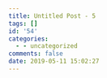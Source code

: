 ```yaml
---
title: Untitled Post - 5
tags: []
id: '54'
categories:
  - - uncategorized
comments: false
date: 2019-05-11 15:02:27
---
```

